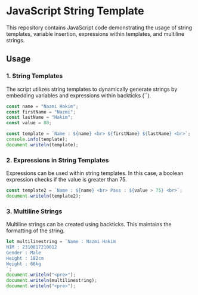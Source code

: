 # JavaScript String Template

This repository contains JavaScript code demonstrating the usage of string templates, variable insertion, expressions within templates, and multiline strings.

## Usage

### 1. String Templates

The script utilizes string templates to dynamically generate strings by embedding variables and expressions within backticks (\`\`). 

```javascript
const name = "Nazmi Hakim";
const firstName = "Nazmi";
const lastName = "Hakim";
const value = 80;

const template = `Name : ${name} <br> ${firstName} ${lastName} <br>`;
console.info(template);
document.writeln(template);
```

### 2. Expressions in String Templates

Expressions can be used within string templates. In this case, a boolean expression checks if the value is greater than 75.

```javascript
const template2 = `Name : ${name} <br> Pass : ${value > 75} <br>`;
document.writeln(template2);
```

### 3. Multiline Strings

Multiline strings can be created using backticks. This maintains the formatting of the string.

```javascript
let multilinestring = `Name : Nazmi Hakim
NIM : 2310817210012 
Gender : Male 
Height : 182cm 
Weight : 66kg
`;
document.writeln("<pre>");
document.writeln(multilinestring);
document.writeln("<pre>");
```
